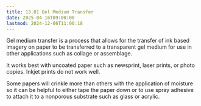 ```yaml
---
title: 13.01 Gel Medium Transfer
date: 2025-04-16T09:00:00
lastmod: 2024-12-06T11:00:18
---
```


Gel medium transfer is a process that allows for the transfer of ink based imagery on paper to be transferred to a transparent gel medium for use in other applications such as collage or assemblage.

It works best with uncoated paper such as newsprint, laser prints, or photo copies. Inkjet prints do not work well.

Some papers will crinkle more than others with the application of moisture so it can be helpful to either tape the paper down or to use spray adhesive to attach it to a nonporous substrate such as glass or acrylic.
